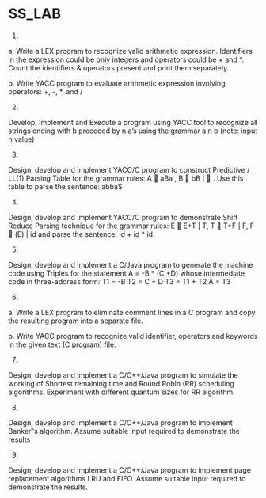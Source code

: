 # SS_LAB

1.
a. Write a LEX program to recognize valid arithmetic expression. Identifiers in the
expression could be only integers and operators could be + and *. Count the identifiers &
operators present and print them separately.

b. Write YACC program to evaluate arithmetic expression involving operators: +, -, *,
and /

2.
Develop, Implement and Execute a program using YACC tool to recognize all strings
ending with b preceded by n a’s using the grammar a n b (note: input n value)

3.
Design, develop and implement YACC/C program to construct Predictive / LL(1)
Parsing Table for the grammar rules: A  aBa , B  bB |  . Use this table to parse the
sentence: abba$

4.
Design, develop and implement YACC/C program to demonstrate Shift Reduce Parsing
technique for the grammar rules: E  E+T | T, T  T*F | F, F  (E) | id
and
parse the sentence: id + id * id.

5.
Design, develop and implement a C/Java program to generate the machine code using Triples
for the statement A = -B * (C +D) whose intermediate code in three-address form:
T1 = -B
T2 = C + D
T3 = T1 + T2
A = T3

6.
a. Write a LEX program to eliminate comment lines in a C program and copy the resulting
program into a separate file.

b. Write YACC program to recognize valid identifier, operators and keywords in the given text
(C program) file.

7.
Design, develop and implement a C/C++/Java program to simulate the working of Shortest
remaining time and Round Robin (RR) scheduling algorithms. Experiment with different
quantum sizes for RR algorithm.

8.
Design, develop and implement a C/C++/Java program to implement Banker‟s algorithm.
Assume suitable input required to demonstrate the results

9.
Design, develop and implement a C/C++/Java program to implement page replacement
algorithms LRU and FIFO. Assume suitable input required to demonstrate the results.
